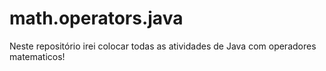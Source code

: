 # math.operators.java
Neste repositório irei colocar todas as atividades de Java com operadores matematicos!

